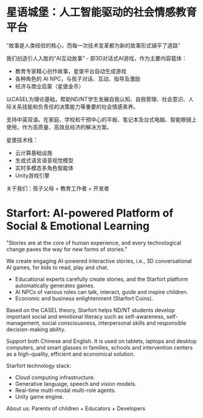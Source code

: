 
# 星语城堡：人工智能驱动的社会情感教育平台

“故事是人类经验的核心，而每一次技术变革都为新的故事形式铺平了道路”

我们创造引人入胜的“AI互动故事” - 即3D对话式AI游戏，作为主要内容载体：
* 教育专家精心创作故事，星堡平台自动生成游戏
* 各种角色的 AI NPC，与孩子对话、互动、指导及激励
* 经济与商业启蒙（星堡金币）

以CASEL为理论基础，帮助ND/NT学生发展自我认知、自我管理、社会意识、人际关系技能和负责任的决策能力等重要的社会情感素养。

支持中英双语。在家庭、学校和干预中心的平板、笔记本及台式电脑、智能眼镜上使用，作为高质量、高效且经济的解决方案。

星堡技术栈：
* 云计算基础设施
* 生成式语言语音视觉模型
* 实时多模态多角色智能体
* Unity游戏引擎

关于我们：孩子父母 + 教育工作者 + 开发者

# Starfort: AI-powered Platform of Social & Emotional Learning

"Stories are at the core of human experience, and every technological change paves the way for new forms of stories."

We create engaging AI-powered interactive stories, i.e., 3D conversational AI games, for kids to read, play and chat.
* Educational experts carefully create stories, and the Starfort platform automatically generates games.
* AI NPCs of various roles can talk, interact, guide and inspire children.
* Economic and business enlightenment (Starfort Coins).

Based on the CASEL theory, Starfort helps ND/NT students develop important social and emotional literacy such as self-awareness, self-management, social consciousness, interpersonal skills and responsible decision-making ability.

Support both Chinese and English. It is used on tablets, laptops and desktop computers, and smart glasses in families, schools and intervention centers as a high-quality, efficient and economical solution. 

Starfort technology stack:
* Cloud computing infrastructure.
* Generative language, speech and vision models.
* Real-time multi-modal multi-role agents.
* Unity game engine.

About us: Parents of children + Educators + Developers


